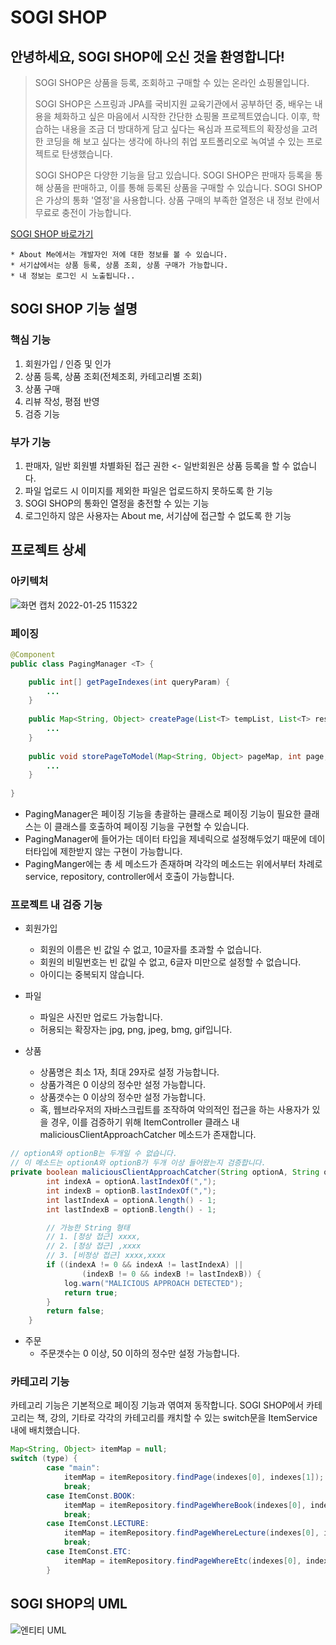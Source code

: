 # SOGI SHOP
## 안녕하세요, SOGI SHOP에 오신 것을 환영합니다!

> SOGI SHOP은 상품을 등록, 조회하고 구매할 수 있는 온라인 쇼핑몰입니다. 
> 
> SOGI SHOP은 스프링과 JPA를 국비지원 교육기관에서 공부하던 중, 배우는 내용을 체화하고 싶은 마음에서 시작한 간단한 쇼핑몰 프로젝트였습니다. 이후, 학습하는 내용을 조금 더 방대하게 담고 싶다는 욕심과 프로젝트의 확장성을 고려한 코딩을 해 보고 싶다는 생각에 하나의 취업 포트폴리오로 녹여낼 수 있는 프로젝트로 탄생했습니다.
>  
> SOGI SHOP은 다양한 기능을 담고 있습니다. SOGI SHOP은 판매자 등록을 통해 상품을 판매하고, 이를 통해 등록된 상품을 구매할 수 있습니다. SOGI SHOP은 가상의 통화 '열정'을 사용합니다. 상품 구매의 부족한 열정은 내 정보 란에서 무료로 충전이 가능합니다.



[SOGI SHOP 바로가기](http://ec2-52-78-149-159.ap-northeast-2.compute.amazonaws.com:8080/)


```
* About Me에서는 개발자인 저에 대한 정보를 볼 수 있습니다.
* 서기샵에서는 상품 등록, 상품 조회, 상품 구매가 가능합니다.
* 내 정보는 로그인 시 노출됩니다.. 
```



## SOGI SHOP 기능 설명


### 핵심 기능
1. 회원가입 / 인증 및 인가
2. 상품 등록, 상품 조회(전체조회, 카테고리별 조회)
3. 상품 구매
4. 리뷰 작성, 평점 반영
5. 검증 기능


### 부가 기능
1. 판매자, 일반 회원별 차별화된 접근 권한 <- 일반회원은 상품 등록을 할 수 없습니다.
2. 파일 업로드 시 이미지를 제외한 파일은 업로드하지 못하도록 한 기능
3. SOGI SHOP의 통화인 열정을 충전할 수 있는 기능
4. 로그인하지 않은 사용자는 About me, 서기샵에 접근할 수 없도록 한 기능



## 프로젝트 상세


### 아키텍처

![화면 캡처 2022-01-25 115322](https://user-images.githubusercontent.com/88177646/150902284-6fa7e4d4-92ed-43b0-bf5b-4409a195d1e3.jpg)



### 페이징

```java
@Component
public class PagingManager <T> {

    public int[] getPageIndexes(int queryParam) {
        ...
    }
    
    public Map<String, Object> createPage(List<T> tempList, List<T> resultList) {
        ...
    }
    
    public void storePageToModel(Map<String, Object> pageMap, int page, Model model) {
        ...
    }
    
}
```

* PagingManager은 페이징 기능을 총괄하는 클래스로 페이징 기능이 필요한 클래스는 이 클래스를 호출하여 페이징 기능을 구현할 수 있습니다.
* PagingManager에 들어가는 데이터 타입을 제네릭으로 설정해두었기 때문에 데이터타입에 제한받지 않는 구현이 가능합니다.
* PagingManger에는 총 세 메소드가 존재하며 각각의 메소드는 위에서부터 차례로 service, repository, controller에서 호출이 가능합니다.


### 프로젝트 내 검증 기능

* 회원가입
  * 회원의 이름은 빈 값일 수 없고, 10글자를 초과할 수 없습니다.
  * 회원의 비밀번호는 빈 값일 수 없고, 6글자 미만으로 설정할 수 없습니다.
  * 아이디는 중복되지 않습니다.

* 파일
  * 파일은 사진만 업로드 가능합니다.
  * 허용되는 확장자는 jpg, png, jpeg, bmg, gif입니다.

* 상품
  * 상품명은 최소 1자, 최대 29자로 설정 가능합니다.
  * 상품가격은 0 이상의 정수만 설정 가능합니다.
  * 상품갯수는 0 이상의 정수만 설정 가능합니다.
  * 혹, 웹브라우저의 자바스크립트를 조작하여 악의적인 접근을 하는 사용자가 있을 경우, 이를 검증하기 위해 ItemController 클래스 내 maliciousClientApproachCatcher 메소드가 존재합니다.

```java
// optionA와 optionB는 두개일 수 없습니다.
// 이 메소드는 optionA와 optionB가 두개 이상 들어왔는지 검증합니다.
private boolean maliciousClientApproachCatcher(String optionA, String optionB) {
        int indexA = optionA.lastIndexOf(",");
        int indexB = optionB.lastIndexOf(",");
        int lastIndexA = optionA.length() - 1;
        int lastIndexB = optionB.length() - 1;

        // 가능한 String 형태
        // 1. [정상 접근] xxxx,
        // 2. [정상 접근] ,xxxx
        // 3. [비정상 접근] xxxx,xxxx
        if ((indexA != 0 && indexA != lastIndexA) ||
                (indexB != 0 && indexB != lastIndexB)) {
            log.warn("MALICIOUS APPROACH DETECTED");
            return true;
        }
        return false;
    }
```

* 주문
  * 주문갯수는 0 이상, 50 이하의 정수만 설정 가능합니다.


### 카테고리 기능

카테고리 기능은 기본적으로 페이징 기능과 엮여져 동작합니다.
SOGI SHOP에서 카테고리는 책, 강의, 기타로 각각의 카테고리를 캐치할 수 있는 switch문을 ItemService 내에 배치했습니다.

```java
Map<String, Object> itemMap = null;
switch (type) {
        case "main":
            itemMap = itemRepository.findPage(indexes[0], indexes[1]);
            break;
        case ItemConst.BOOK:
            itemMap = itemRepository.findPageWhereBook(indexes[0], indexes[1]);
            break;
        case ItemConst.LECTURE:
            itemMap = itemRepository.findPageWhereLecture(indexes[0], indexes[1]);
            break;
        case ItemConst.ETC:
            itemMap = itemRepository.findPageWhereEtc(indexes[0], indexes[1]);
        }
```

## SOGI SHOP의 UML

![엔티티 UML](https://user-images.githubusercontent.com/88177646/150324602-a3a9dd38-d04c-4ec1-97d8-c24042d6126b.jpg)
